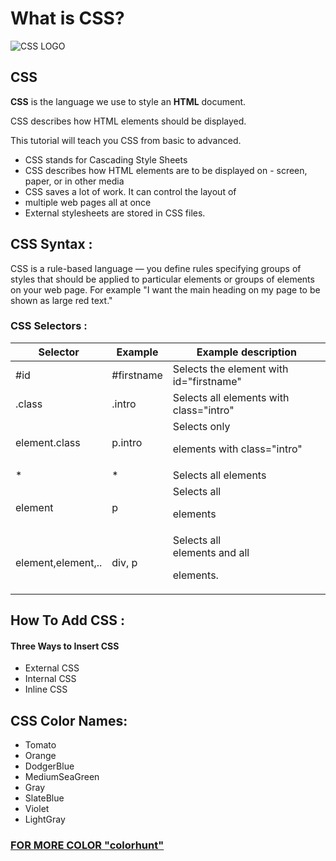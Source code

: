 # What is CSS?            
![CSS LOGO](https://armyyazilim.com/wp-content/uploads/2019/10/css.png)
## CSS

**CSS** is the language we use to style an **HTML** document.

CSS describes how HTML elements should be displayed.

This tutorial will teach you CSS from basic to advanced.


- CSS stands for Cascading Style Sheets
- CSS describes how HTML elements are to be displayed on - screen, paper, or in other media
- CSS saves a lot of work. It can control the layout of 
- multiple web pages all at once
- External stylesheets are stored in CSS files.

## CSS Syntax :

CSS is a rule-based language — you define rules specifying groups of styles that should be applied to particular elements or groups of elements on your web page. For example "I want the main heading on my page to be shown as large red text." 

### CSS Selectors :

Selector |	Example |	Example description
------|------|-------
#id	|#firstname	|Selects the element with id="firstname"
.class|	.intro|	Selects all elements with class="intro"
element.class|	p.intro|	Selects only <p> elements with class="intro"
*	|*|	Selects all elements
element	|p|	Selects all <p> elements
element,element,..|	div, p|	Selects all <div> elements and all <p> elements.


## How To Add CSS :
#### Three Ways to Insert CSS


* External CSS
* Internal CSS
* Inline CSS

## CSS Color Names:

* Tomato
* Orange
* DodgerBlue
* MediumSeaGreen
* Gray
* SlateBlue
* Violet
* LightGray


 ### [FOR MORE COLOR "colorhunt"  ](https://colorhunt.co/)

